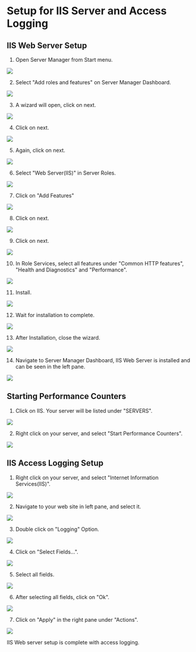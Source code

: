  

# Setup for IIS Server and Access Logging

## IIS Web Server Setup

1.  Open Server Manager from Start menu.

<img src="\img\iis\iis_1.png" />


2. Select "Add roles and features" on Server Manager Dashboard.

<img src="\img\iis\iis_2.png" />


3. A wizard will open, click on next.

<img src="\img\iis\iis_3.png" />


4. Click on next.

<img src="\img\iis\iis_4.png" />


5. Again, click on next.

<img src="\img\iis\iis_5.png" />


6. Select "Web Server(IIS)" in Server Roles.

<img src="\img\iis\iis_6.png" />

7. Click on "Add Features"

<img src="\img\iis\iis_7.png" />


8. Click on next.

<img src="\img\iis\iis_8.png" />


9. Click on next.

<img src="\img\iis\iis_9.png" />


10. In Role Services, select all features under "Common HTTP features", "Health and Diagnostics" and "Performance". 

<img src="\img\iis\iis_10.png" />


11. Install.

<img src="\img\iis\iis_11.png" />


12. Wait for installation to complete.

<img src="\img\iis\iis_12.png" />


13. After Installation, close the wizard.

<img src="\img\iis\iis_13.png" />


14. Navigate to Server Manager Dashboard, IIS Web Server is installed and can be seen in the left pane.

<img src="\img\iis\iis_14.png" />

## Starting Performance Counters

1. Click on IIS. Your server will be listed under "SERVERS".

<img src="\img\iis\iis_15.png" />


2. Right click on your server, and select "Start Performance Counters".

<img src="\img\iis\iis_16.png" />

## IIS Access Logging Setup

1. Right click on your server, and select "Internet Information Services(IIS)".

<img src="\img\iis\iis_17.png" />


2. Navigate to your web site in left pane, and select it.

<img src="\img\iis\iis_18.png" />


3. Double click on "Logging" Option.

<img src="\img\iis\iis_19.png" />


4. Click on "Select Fields…".

<img src="\img\iis\iis_20.png" />


5. Select all fields.

<img src="\img\iis\iis_21.png" />


6. After selecting all fields, click on "Ok".

<img src="\img\iis\iis_22.png" />


7. Click on "Apply" in the right pane under "Actions".

<img src="\img\iis\iis_23.png" />

 

IIS Web server setup is complete with access logging.

